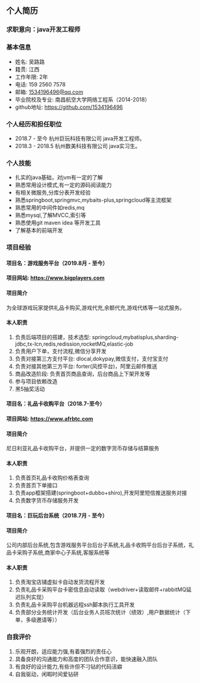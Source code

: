 ## 个人简历
### 求职意向：java开发工程师
### 基本信息
- 姓名: 吴路路
- 籍贯: 江西
- 工作年限: 2年
- 电话: 159 2560 7578
- 邮箱: 1534196496@qq.com
- 毕业院校及专业: 南昌航空大学网络工程系（2014-2018）
- github地址: https://github.com/1534196496

### 个人经历和担任职位
- 2018.7 - 至今       杭州巨玩科技有限公司   java开发工程师。
- 2018.3 - 2018.5    杭州数美科技有限公司   java实习生。

### 个人技能
- 扎实的java基础，对jvm有一定的了解
- 熟悉常用设计模式,有一定的源码阅读能力
- 有相关微服务,分库分表开发经验
- 熟悉springboot,springmvc,mybaits-plus,springcloud等主流框架
- 熟悉常用的中间件如redis,mq
- 熟悉mysql,了解MVCC,索引等
- 熟悉使用git maven idea 等开发工具
- 了解基本的前端开发

### 项目经验
#### 项目名：游戏服务平台（2019.8月 - 至今）
#### 项目网站: https://www.bigplayers.com
#### 项目简介
  为全球游戏玩家提供礼品卡购买,游戏代充,余额代充,游戏代练等一站式服务。

#### 本人职责
1. 负责后端项目的搭建，技术选型: springcloud,mybatisplus,sharding-jdbc,tx-lcn,redis,redission,rocketMQ,elastic-job  
2. 负责用户下单，支付流程,微信分享开发
3. 负责对接第三方支付平台: dlocal,dokypay,微信支付，支付宝支付
4. 负责对接其他第三方平台: forter(风控平台)，阿里云邮件推送
5. 商品改造阶段: 负责首页商品查询，后台商品上下架开发等
6. 参与项目依赖改造
7. 黑5抽奖活动

#### 项目名：礼品卡收购平台（2018.7-至今）
#### 项目网站: https://www.afrbtc.com
#### 项目简介
   尼日利亚礼品卡收购平台，并提供一定的数字货币存储与结算服务

#### 本人职责
1. 负责首页礼品卡收购价格表查询
2. 负责首页下单接口
3. 负责app框架搭建(springboot+dubbo+shiro),开发阿里短信推送服务对接
4. 负责数字货币存储服务开发

#### 项目名：巨玩后台系统（2018.7月 - 至今）
#### 项目简介
   公司内部后台系统,包含游戏服务平台后台子系统,礼品卡收购平台后台子系统，礼品卡采购子系统,商家中心子系统,客服系统等
#### 本人职责
1. 负责淘宝店铺虚拟卡自动发货流程开发
2. 负责礼品卡采购平台卡密信息自动读取（webdriver+读取邮件+rabbitMQ延迟队列实现）
3. 负责礼品卡采购平台机器远程ssh脚本执行工具开发
4. 负责部分业务统计开发（后台业务人员班次统计（绩效）,用户数据统计（下单，多级邀请等））

### 自我评价
1. 乐观开朗，适应能力强,有着强烈的责任心
2. 具备良好的沟通能力和高度的团队合作意识，能快速融入团队
3. 有良好的设计能力,有些许但不刁钻的代码洁癖
4. 自我驱动，闲暇时间爱钻研